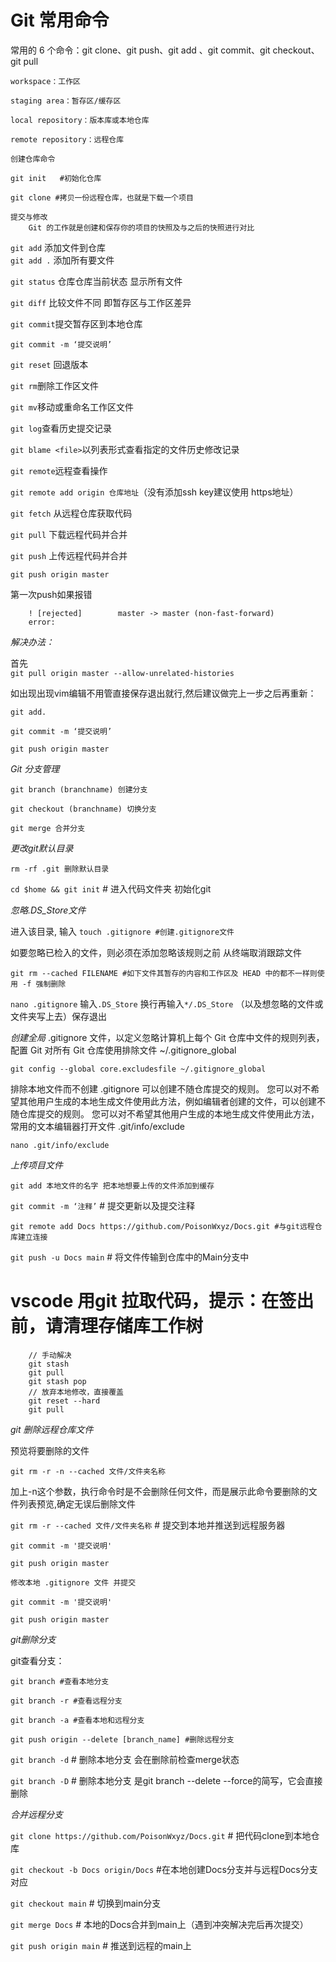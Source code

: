 # Git 常用命令

常用的 6 个命令：git clone、git push、git add 、git commit、git checkout、git pull  

`workspace：工作区`  

`staging area：暂存区/缓存区`  

`local repository：版本库或本地仓库`  

`remote repository：远程仓库`  


	创建仓库命令
`git init	#初始化仓库`  

`git clone #拷贝一份远程仓库，也就是下载一个项目`
	
	提交与修改
		Git 的工作就是创建和保存你的项目的快照及与之后的快照进行对比
`git add` 添加文件到仓库  
`git add .` 添加所有要文件  

`git status` 仓库仓库当前状态 显示所有文件  

`git diff` 比较文件不同 即暂存区与工作区差异  

`git commit`提交暂存区到本地仓库  

`git commit -m ‘提交说明’`  

`git reset` 回退版本  

`git rm`删除工作区文件  

`git mv`移动或重命名工作区文件  

`git log`查看历史提交记录  

`git blame <file>`以列表形式查看指定的文件历史修改记录

`git remote`远程查看操作  

`git remote add origin 仓库地址`（没有添加ssh key建议使用 https地址）  

`git fetch` 从远程仓库获取代码  

`git pull` 下载远程代码并合并  

`git push` 上传远程代码并合并  

`git push origin master`  

第一次push如果报错  

		! [rejected]        master -> master (non-fast-forward)
		error:
*解决办法：*  

首先   
	`git pull origin master --allow-unrelated-histories`  

如出现出现vim编辑不用管直接保存退出就行,然后建议做完上一步之后再重新：  

`git add.`  

`git commit -m ‘提交说明’`  

`git push origin master`  

*Git 分支管理*  

`git branch (branchname) 创建分支`  

`git checkout (branchname) 切换分支`  

`git merge 合并分支`  

*更改git默认目录*  

`rm -rf .git 删除默认目录`  

`cd $home && git init` # 进入代码文件夹 初始化git  

*忽略.DS_Store文件*  

进入该目录, 输入
`touch .gitignore #创建.gitignore文件`  

如要忽略已检入的文件，则必须在添加忽略该规则之前 从终端取消跟踪文件  

`git rm --cached FILENAME #如下文件其暂存的内容和工作区及 HEAD 中的都不一样则使用 -f 强制删除`  

`nano .gitignore` 输入`.DS_Store` 换行再输入`*/.DS_Store` （以及想忽略的文件或文件夹写上去）保存退出  

*创建全局* .gitignore 文件，以定义忽略计算机上每个 Git 仓库中文件的规则列表，配置 Git 对所有 Git 仓库使用排除文件 ~/.gitignore_global  

`git config --global core.excludesfile ~/.gitignore_global`  

排除本地文件而不创建 .gitignore
可以创建不随仓库提交的规则。 您可以对不希望其他用户生成的本地生成文件使用此方法，例如编辑者创建的文件，可以创建不随仓库提交的规则。 您可以对不希望其他用户生成的本地生成文件使用此方法，常用的文本编辑器打开文件 .git/info/exclude  

`nano .git/info/exclude`  

*上传项目文件*  

`git add 本地文件的名字 把本地想要上传的文件添加到缓存`  

`git commit -m ‘注释’` # 提交更新以及提交注释  

`git remote add Docs https://github.com/PoisonWxyz/Docs.git #与git远程仓库建立连接`  

`git push -u Docs main` # 将文件传输到仓库中的Main分支中  

# vscode 用git 拉取代码，提示：在签出前，请清理存储库工作树  

	 	// 手动解决
	 	git stash
	 	git pull
	 	git stash pop
	 	// 放弃本地修改，直接覆盖
	 	git reset --hard
	 	git pull
*git 删除远程仓库文件*  

预览将要删除的文件  

`git rm -r -n --cached 文件/文件夹名称`  

加上-n这个参数，执行命令时是不会删除任何文件，而是展示此命令要删除的文件列表预览,确定无误后删除文件  

`git rm -r --cached 文件/文件夹名称` # 提交到本地并推送到远程服务器  

`git commit -m '提交说明'`  

`git push origin master`  

`修改本地 .gitignore 文件 并提交`  

`git commit -m '提交说明'`  

`git push origin master`  

*git删除分支*  

git查看分支：  

`git branch #查看本地分支`  

`git branch -r #查看远程分支`  

`git branch -a #查看本地和远程分支`  

`git push origin --delete [branch_name] #删除远程分支`  

 `git branch -d` # 删除本地分支 会在删除前检查merge状态  

`git branch -D` # 删除本地分支 是git branch --delete --force的简写，它会直接删除  

*合并远程分支*  

`git clone https://github.com/PoisonWxyz/Docs.git` # 把代码clone到本地仓库  


`git checkout -b Docs origin/Docs` #在本地创建Docs分支并与远程Docs分支对应  

`git checkout main` # 切换到main分支

`git merge Docs` # 本地的Docs合并到main上（遇到冲突解决完后再次提交）  

`git push origin main` # 推送到远程的main上  

